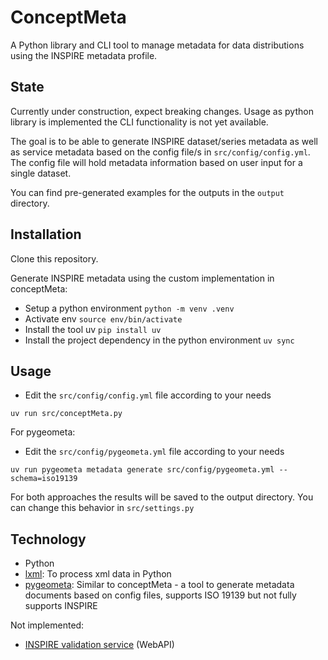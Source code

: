 # ConceptMeta

A Python library and CLI tool to manage metadata for data distributions using the INSPIRE metadata profile.

## State

Currently under construction, expect breaking changes. Usage as python library is implemented the CLI functionality is not yet available.

The goal is to be able to generate INSPIRE dataset/series metadata as well as service metadata based on the config file/s in `src/config/config.yml`. The config file will hold metadata information based on user input for a single dataset.

You can find pre-generated examples for the outputs in the `output` directory.

## Installation

Clone this repository.

Generate INSPIRE metadata using the custom implementation in conceptMeta:

- Setup a python environment `python -m venv .venv`
- Activate env `source env/bin/activate`
- Install the tool uv `pip install uv`
- Install the project dependency in the python environment `uv sync`

## Usage

- Edit the `src/config/config.yml` file according to your needs

`uv run src/conceptMeta.py`

For pygeometa:

- Edit the `src/config/pygeometa.yml` file according to your needs

`uv run pygeometa metadata generate src/config/pygeometa.yml --schema=iso19139`

For both approaches the results will be saved to the output directory. You can change this behavior in `src/settings.py`

## Technology

- Python
- [lxml](https://lxml.de/): To process xml data in Python
- [pygeometa](https://github.com/geopython/pygeometa): Similar to conceptMeta - a tool to generate metadata documents based on config files, supports ISO 19139 but not fully supports INSPIRE

Not implemented:

- [INSPIRE validation service](https://inspire.ec.europa.eu/validator/home/index.html) (WebAPI)

